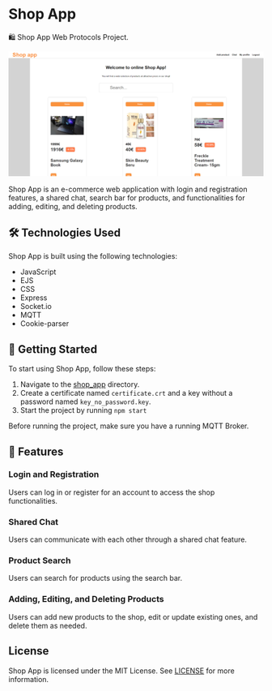 # Shop App

🛍️ Shop App Web Protocols Project.

![thumbnail.png](https://github.com/Piterson25/Shop_App/blob/main/thumbnail.png)

Shop App is an e-commerce web application with login and registration features, a shared chat, search bar for products, and functionalities for adding, editing, and deleting products.

## 🛠️ Technologies Used

Shop App is built using the following technologies:

* JavaScript
* EJS
* CSS
* Express
* Socket.io
* MQTT
* Cookie-parser

## 🚀 Getting Started
To start using Shop App, follow these steps:
1. Navigate to the [shop_app](https://github.com/Piterson25/Shop_App/blob/main/shop_app) directory.
2. Create a certificate named ```certificate.crt``` and a key without a password named ```key_no_password.key```.
3. Start the project by running ```npm start```

Before running the project, make sure you have a running MQTT Broker.

## 🎉 Features
### Login and Registration
Users can log in or register for an account to access the shop functionalities.

### Shared Chat
Users can communicate with each other through a shared chat feature.

### Product Search
Users can search for products using the search bar.

### Adding, Editing, and Deleting Products
Users can add new products to the shop, edit or update existing ones, and delete them as needed.

## License
Shop App is licensed under the MIT License. See [LICENSE](https://github.com/Piterson25/Shop_App/blob/main/LICENSE) for more information.
